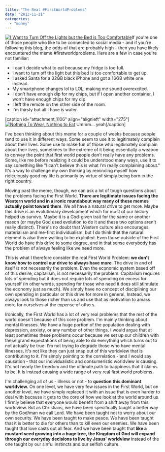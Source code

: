 ```yaml
---
title: "The Real #FirstWorldProblems"
date: "2012-11-21"
categories: 
  - "money"
---
```


[![I Want to Turn Off the Lights but the Bed is Too Comfortable](images/First-World-Problems-Bed.jpg "First World Problems - Bed")](http://www.anabaptistredux.com/wp-content/uploads/2012/11/First-World-Problems-Bed.jpg)If you're one of those people who like to be connected to social media - and if you're following this blog, the odds of that are probably high - then you have likely encountered the meme #firstworldproblems. Here are a few in case you're not familiar:

- I can't decide what to eat because my fridge is too full.
- I want to turn off the light but this bed is too comfortable to get up.
- I asked Santa for a 32GB black iPhone and got a 16GB white one instead.
- My smartphone changes lol to LOL, making me sound overexcited.
- I don't have enough dip for my chips, but if I open another container, I won't have enough chips for my dip.
- I left the remote on the other side of the room.
- I'm thirsty but all I have is water.

<!--more-->

\[caption id="attachment\_1106" align="alignleft" width="275"\][![Nothing To Wear, Nothing to Eat](images/Nothing-To-Wear-Nothing-to-Eat.jpg "Nothing To Wear, Nothing to Eat")](http://www.anabaptistredux.com/wp-content/uploads/2012/11/Nothing-To-Wear-Nothing-to-Eat.jpg) Ummm... yeah\[/caption\]

I've been thinking about this meme for a couple of weeks because people tend to use it in different ways. Some seem to use it to legitimately complain about their lives. Some use to make fun of those who legitimately complain about their lives, sometimes to the extreme of it being essentially a weapon to convey the point that first world people don't really have any problems. Some, like me before realizing it could be understood many ways, use it to say something like "I can't believe this is what I'm really complaining about." It's a way to challenge my own thinking by reminding myself how ridiculously good my life is primarily by virtue of simply being born in the right country.

Moving past the meme, though, we can ask a lot of tough questions about the problems facing the First World. **There are legitimate issues facing the Western world and in a ironic roundabout way many of these memes actually point toward them**. We all have a natural drive to get more. Maybe this drive is an evolutionary development which for most of our history helped us survive. Maybe it is a God-given trait for the same or another reason (or maybe God used evolution to do it and these two options aren't really distinct). There's no doubt that Western culture also encourages materialism and me-first individualism, but I do think that the natural element is also there waiting to be exploited. Even those outside of the First World do have this drive to some degree, and in that sense everybody has the problem of always feeling like we need more.

This is what I therefore consider the real First World Problem: **we don't know how to control our drive to always have more**. The drive in and of itself is not necessarily the problem. Even the economic system based off of this desire, capitalism, is not necessarily the problem. Capitalism requires lots of spending but it does not require lots of spending on excess for yourself (in other words, spending for those who need it does still stimulate the economy just as much). We simply have no concept of disciplining our own spending in particular or this drive for more in general. Instead, we always look to those richer than us and use that as motivation to amass more for ourselves at the expense of others.

Ironically, the First World has a lot of very real problems that the rest of the world doesn't because of this core problem. I'm mainly thinking about mental illnesses. We have a huge portion of the population dealing with depression, anxiety, or any number of other things. I would argue that at least sometimes these problems occur because we set up our children with these grand expectations of being able to do everything which turns out to not actually be true. I'm not trying to degrade those who have mental illnesses. It's not like they can just snap out of this worldview that is contributing to it. I'm simply pointing to the correlation - and I would say causation - that our individualistic and consumeristic worldview is causing. It's not nearly the freedom and the ultimate path to happiness that it claims to be. It is instead causing a wide range of very real first world problems.

I'm challenging all of us - illness or not - to **question this dominant worldview.** On one level, we have very few issues in the First World, but on another level, we have simply replaced it with an issue that is even harder to deal with because it gets to the core of how we look at the world around us. I firmly believe that everyone would benefit from a shift away from this worldview. But as Christians, we have been specifically taught a better way by the God/man we call Lord. We have been taught not to worry about our own security. We have been taught to make peace. We have been taught that it is better to die for others than to kill even our enemies. We have been taught that love casts out all fear. And we have been taught that **like a mustard seed growing into a huge tree, the Kingdom of God will expand through our everyday decisions to live by Jesus' worldview** instead of the one taught by our sinful instincts and our selfish culture.
